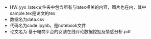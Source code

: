 - HW_yyx_latex文件夹中包含所有与latex相关的内容，图片也在内，其中sample.tex是论文的tex
- 数据名为data.csv
- 代码名为code.ipynb，是notebook文件
- 论文名为 基于电商平台的女装在线评论数据挖掘及情感分析.pdf